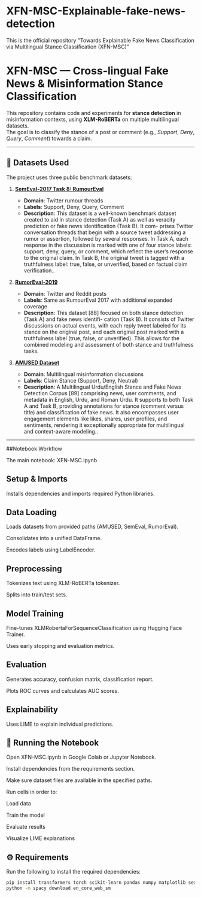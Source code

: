 # XFN-MSC-Explainable-fake-news-detection
This is the official repository "Towards Explainable Fake News Classification via Multilingual Stance Classification (XFN-MSC)"

# XFN-MSC — Cross-lingual Fake News & Misinformation Stance Classification

This repository contains code and experiments for **stance detection** in misinformation contexts, using **XLM-RoBERTa** on multiple multilingual datasets.  
The goal is to classify the stance of a post or comment (e.g., *Support*, *Deny*, *Query*, *Comment*) towards a claim.

---

## 📂 Datasets Used

The project uses three public benchmark datasets:

1. **[SemEval-2017 Task 8: RumourEval](https://figshare.com/articles/dataset/rumdetect2017/25406389)**
   - **Domain**: Twitter rumour threads
   - **Labels**: Support, Deny, Query, Comment
   - **Description**: This dataset is a well-known benchmark dataset created to aid in stance detection
(Task A) as well as veracity prediction or fake news identification (Task B). It com-
prises Twitter conversation threads that begin with a source tweet addressing a rumor
or assertion, followed by several responses. In Task A, each response in the discussion
is marked with one of four stance labels: support, deny, query, or comment, which
reflect the user’s response to the original claim. In Task B, the original tweet is tagged
with a truthfulness label: true, false, or unverified, based on factual claim verification..

2. **[RumorEval-2019](https://figshare.com/articles/dataset/RumourEval_2019_data/8845580)**
   - **Domain**: Twitter and Reddit posts
   - **Labels**: Same as RumourEval 2017 with additional expanded coverage
   - **Description**: This dataset [88] focused on both stance detection (Task A) and fake news identifi-
cation (Task B). It consists of Twitter discussions on actual events, with each reply
tweet labeled for its stance on the original post, and each original post marked with
a truthfulness label (true, false, or unverified). This allows for the combined modeling
and assessment of both stance and truthfulness tasks.

3. **[AMUSED Dataset](https://github.com/sehrishsafdar/AMUSED-Dataset.git)**
   - **Domain**: Multilingual misinformation discussions
   - **Labels**: Claim Stance (Support, Deny, Neutral)
   - **Description**: A Multilingual Urdu/English Stance and Fake News Detection Corpus [89] comprising
news, user comments, and metadata in English, Urdu, and Roman Urdu. It supports
to both Task A and Task B, providing annotations for stance (comment versus title)
and classification of fake news. It also encompasses user engagement elements like
likes, shares, user profiles, and sentiments, rendering it exceptionally appropriate for
multilingual and context-aware modeling..

---
 ##Notebook Workflow

The main notebook: XFN-MSC.ipynb

## Setup & Imports

Installs dependencies and imports required Python libraries.

## Data Loading

Loads datasets from provided paths (AMUSED, SemEval, RumorEval).

Consolidates into a unified DataFrame.

Encodes labels using LabelEncoder.

## Preprocessing

Tokenizes text using XLM-RoBERTa tokenizer.

Splits into train/test sets.

## Model Training

Fine-tunes XLMRobertaForSequenceClassification using Hugging Face Trainer.

Uses early stopping and evaluation metrics.

## Evaluation

Generates accuracy, confusion matrix, classification report.

Plots ROC curves and calculates AUC scores.

## Explainability

Uses LIME to explain individual predictions.

## 🚀 Running the Notebook
Open XFN-MSC.ipynb in Google Colab or Jupyter Notebook.

Install dependencies from the requirements section.

Make sure dataset files are available in the specified paths.

Run cells in order to:

Load data

Train the model

Evaluate results

Visualize LIME explanations







## ⚙️ Requirements

Run the following to install the required dependencies:

```bash
pip install transformers torch scikit-learn pandas numpy matplotlib seaborn lime textstat spacy nltk empath-client
python -m spacy download en_core_web_sm

`````
`````
 
